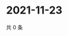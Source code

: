 # 2021-11-23

共 0 条

<!-- BEGIN WEIBO -->
<!-- 最后更新时间 Tue Nov 23 2021 21:18:24 GMT+0800 (China Standard Time) -->

<!-- END WEIBO -->
